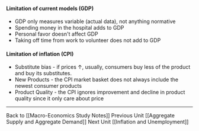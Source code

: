 #### Limitation of current models (GDP)
- GDP only measures variable (actual data), not anything normative
- Spending money in the hospital adds to GDP
- Personal favor doesn't affect GDP
- Taking off time from work to volunteer does not add to GDP

#### Limitation of inflation (CPI)
- Substitute bias - if prices $\uparrow$, usually, consumers buy less of the product and buy its substitutes.
- New Products - the CPI market basket does not always include the newest consumer products
- Product Quality - the CPI ignores improvement and decline in product quality since it only care about price


---
Back to [[Macro-Economics Study Notes]]
Previous Unit [[Aggregate Supply and Aggregate Demand]] 
Next Unit [[Inflation and Unemployment]]